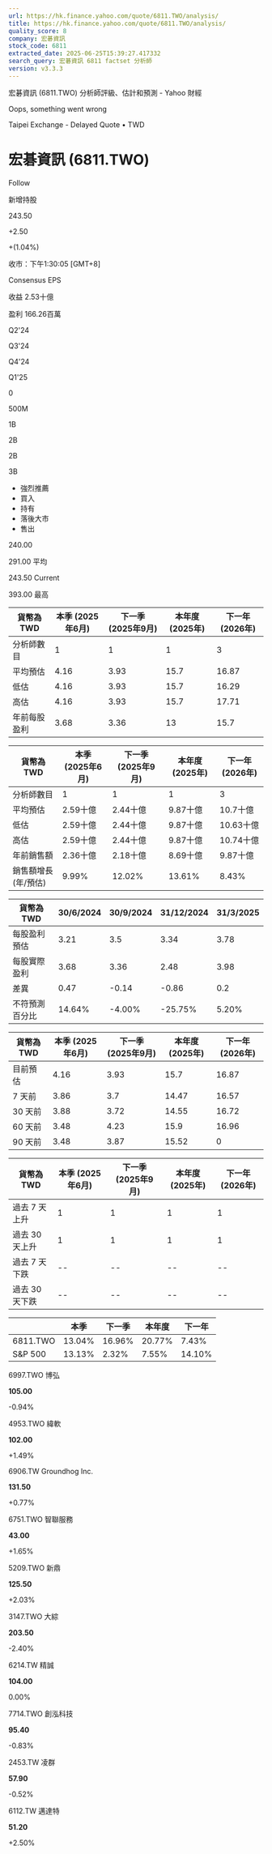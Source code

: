 ```yaml
---
url: https://hk.finance.yahoo.com/quote/6811.TWO/analysis/
title: https://hk.finance.yahoo.com/quote/6811.TWO/analysis/
quality_score: 8
company: 宏碁資訊
stock_code: 6811
extracted_date: 2025-06-25T15:39:27.417332
search_query: 宏碁資訊 6811 factset 分析師
version: v3.3.3
---
```


宏碁資訊 (6811.TWO) 分析師評級、估計和預測 - Yahoo 財經


Oops, something went wrong

 

Taipei Exchange - Delayed Quote • TWD 

# 宏碁資訊 (6811.TWO)

Follow

 

新增持股

243.50

+2.50

+(1.04%)

收市：下午1:30:05 [GMT+8]

Consensus EPS

收益 2.53十億

盈利 166.26百萬

Q2'24

Q3'24

Q4'24

Q1'25

0

500M

1B

2B

2B

3B

* 強烈推薦
* 買入
* 持有
* 落後大市
* 售出

240.00

291.00 平均

243.50 Current

393.00 最高

| 貨幣為TWD | 本季 (2025年6月) | 下一季 (2025年9月) | 本年度 (2025年) | 下一年 (2026年) |
| --- | --- | --- | --- | --- |
| 分析師數目 | 1 | 1 | 1 | 3 |
| 平均預估 | 4.16 | 3.93 | 15.7 | 16.87 |
| 低估 | 4.16 | 3.93 | 15.7 | 16.29 |
| 高估 | 4.16 | 3.93 | 15.7 | 17.71 |
| 年前每股盈利 | 3.68 | 3.36 | 13 | 15.7 |

| 貨幣為TWD | 本季 (2025年6月) | 下一季 (2025年9月) | 本年度 (2025年) | 下一年 (2026年) |
| --- | --- | --- | --- | --- |
| 分析師數目 | 1 | 1 | 1 | 3 |
| 平均預估 | 2.59十億 | 2.44十億 | 9.87十億 | 10.7十億 |
| 低估 | 2.59十億 | 2.44十億 | 9.87十億 | 10.63十億 |
| 高估 | 2.59十億 | 2.44十億 | 9.87十億 | 10.74十億 |
| 年前銷售額 | 2.36十億 | 2.18十億 | 8.69十億 | 9.87十億 |
| 銷售額增長 (年/預估) | 9.99% | 12.02% | 13.61% | 8.43% |

| 貨幣為TWD | 30/6/2024 | 30/9/2024 | 31/12/2024 | 31/3/2025 |
| --- | --- | --- | --- | --- |
| 每股盈利預估 | 3.21 | 3.5 | 3.34 | 3.78 |
| 每股實際盈利 | 3.68 | 3.36 | 2.48 | 3.98 |
| 差異 | 0.47 | -0.14 | -0.86 | 0.2 |
| 不符預測百分比 | 14.64% | -4.00% | -25.75% | 5.20% |

| 貨幣為TWD | 本季 (2025年6月) | 下一季 (2025年9月) | 本年度 (2025年) | 下一年 (2026年) |
| --- | --- | --- | --- | --- |
| 目前預估 | 4.16 | 3.93 | 15.7 | 16.87 |
| 7 天前 | 3.86 | 3.7 | 14.47 | 16.57 |
| 30 天前 | 3.88 | 3.72 | 14.55 | 16.72 |
| 60 天前 | 3.48 | 4.23 | 15.9 | 16.96 |
| 90 天前 | 3.48 | 3.87 | 15.52 | 0 |

| 貨幣為TWD | 本季 (2025年6月) | 下一季 (2025年9月) | 本年度 (2025年) | 下一年 (2026年) |
| --- | --- | --- | --- | --- |
| 過去 7 天上升 | 1 | 1 | 1 | 1 |
| 過去 30 天上升 | 1 | 1 | 1 | 1 |
| 過去 7 天下跌 | -- | -- | -- | -- |
| 過去 30 天下跌 | -- | -- | -- | -- |

|  | 本季 | 下一季 | 本年度 | 下一年 |
| --- | --- | --- | --- | --- |
| 6811.TWO | 13.04% | 16.96% | 20.77% | 7.43% |
| S&P 500 | 13.13% | 2.32% | 7.55% | 14.10% |

6997.TWO  博弘

**105.00**

-0.94%

4953.TWO  緯軟

**102.00**

+1.49%

6906.TW  Groundhog Inc.

**131.50**

+0.77%

6751.TWO  智聯服務

**43.00**

+1.65%

5209.TWO  新鼎

**125.50**

+2.03%

3147.TWO  大綜

**203.50**

-2.40%

6214.TW  精誠

**104.00**

0.00%

7714.TWO  創泓科技

**95.40**

-0.83%

2453.TW  凌群

**57.90**

-0.52%

6112.TW  邁達特

**51.20**

+2.50%